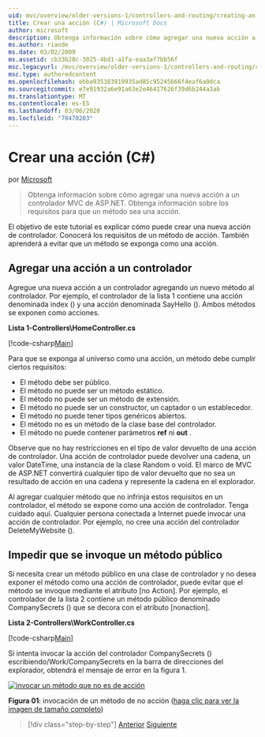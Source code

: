 ```yaml
---
uid: mvc/overview/older-versions-1/controllers-and-routing/creating-an-action-cs
title: Crear una acción (C#) | Microsoft Docs
author: microsoft
description: Obtenga información sobre cómo agregar una nueva acción a un controlador MVC de ASP.NET. Obtenga información sobre los requisitos para que un método sea una acción.
ms.author: riande
ms.date: 03/02/2009
ms.assetid: cb33b28c-3025-4bd1-a1fa-eaa3af7bb56f
msc.legacyurl: /mvc/overview/older-versions-1/controllers-and-routing/creating-an-action-cs
msc.type: authoredcontent
ms.openlocfilehash: ebba935383819935ad85c95245666f4eaf6a0dca
ms.sourcegitcommit: e7e91932a6e91a63e2e46417626f39d6b244a3ab
ms.translationtype: MT
ms.contentlocale: es-ES
ms.lasthandoff: 03/06/2020
ms.locfileid: "78470203"
---
```

# <a name="creating-an-action-c"></a>Crear una acción (C#)

por [Microsoft](https://github.com/microsoft)

> Obtenga información sobre cómo agregar una nueva acción a un controlador MVC de ASP.NET. Obtenga información sobre los requisitos para que un método sea una acción.

El objetivo de este tutorial es explicar cómo puede crear una nueva acción de controlador. Conocerá los requisitos de un método de acción. También aprenderá a evitar que un método se exponga como una acción.

## <a name="adding-an-action-to-a-controller"></a>Agregar una acción a un controlador

Agregue una nueva acción a un controlador agregando un nuevo método al controlador. Por ejemplo, el controlador de la lista 1 contiene una acción denominada index () y una acción denominada SayHello (). Ambos métodos se exponen como acciones.

**Lista 1-Controllers\HomeController.cs**

[!code-csharp[Main](creating-an-action-cs/samples/sample1.cs)]

Para que se exponga al universo como una acción, un método debe cumplir ciertos requisitos:

- El método debe ser público.
- El método no puede ser un método estático.
- El método no puede ser un método de extensión.
- El método no puede ser un constructor, un captador o un establecedor.
- El método no puede tener tipos genéricos abiertos.
- El método no es un método de la clase base del controlador.
- El método no puede contener parámetros **ref** ni **out** .

Observe que no hay restricciones en el tipo de valor devuelto de una acción de controlador. Una acción de controlador puede devolver una cadena, un valor DateTime, una instancia de la clase Random o void. El marco de MVC de ASP.NET convertirá cualquier tipo de valor devuelto que no sea un resultado de acción en una cadena y represente la cadena en el explorador.

Al agregar cualquier método que no infrinja estos requisitos en un controlador, el método se expone como una acción de controlador. Tenga cuidado aquí. Cualquier persona conectada a Internet puede invocar una acción de controlador. Por ejemplo, no cree una acción del controlador DeleteMyWebsite ().

## <a name="preventing-a-public-method-from-being-invoked"></a>Impedir que se invoque un método público

Si necesita crear un método público en una clase de controlador y no desea exponer el método como una acción de controlador, puede evitar que el método se invoque mediante el atributo [no Action]. Por ejemplo, el controlador de la lista 2 contiene un método público denominado CompanySecrets () que se decora con el atributo [nonaction].

**Lista 2-Controllers\WorkController.cs**

[!code-csharp[Main](creating-an-action-cs/samples/sample2.cs)]

Si intenta invocar la acción del controlador CompanySecrets () escribiendo/Work/CompanySecrets en la barra de direcciones del explorador, obtendrá el mensaje de error en la figura 1.

[![invocar un método que no es de acción](creating-an-action-cs/_static/image1.jpg)](creating-an-action-cs/_static/image1.png)

**Figura 01**: invocación de un método de no acción ([haga clic para ver la imagen de tamaño completo](creating-an-action-cs/_static/image2.png))

> [!div class="step-by-step"]
> [Anterior](creating-a-controller-cs.md)
> [Siguiente](asp-net-mvc-routing-overview-vb.md)
